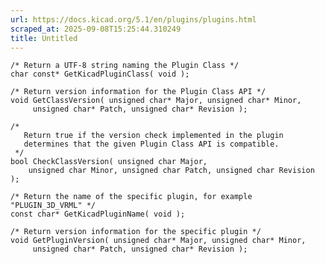 ```yaml
---
url: https://docs.kicad.org/5.1/en/plugins/plugins.html
scraped_at: 2025-09-08T15:25:44.310249
title: Untitled
---
```



    /* Return a UTF-8 string naming the Plugin Class */
    char const* GetKicadPluginClass( void );
    
    /* Return version information for the Plugin Class API */
    void GetClassVersion( unsigned char* Major, unsigned char* Minor,
         unsigned char* Patch, unsigned char* Revision );
    
    /*
       Return true if the version check implemented in the plugin
       determines that the given Plugin Class API is compatible.
     */
    bool CheckClassVersion( unsigned char Major,
        unsigned char Minor, unsigned char Patch, unsigned char Revision );
    
    /* Return the name of the specific plugin, for example "PLUGIN_3D_VRML" */
    const char* GetKicadPluginName( void );
    
    /* Return version information for the specific plugin */
    void GetPluginVersion( unsigned char* Major, unsigned char* Minor,
         unsigned char* Patch, unsigned char* Revision );

